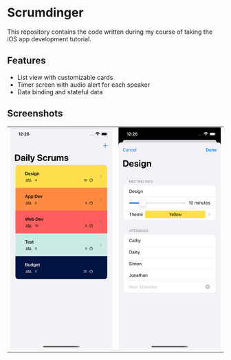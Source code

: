 # Scrumdinger

This repository contains the code written during my course of taking the iOS app development tutorial.  

## Features
* List view with customizable cards
* Timer screen with audio alert for each speaker
* Data binding and stateful data

## Screenshots
|  |  |
|--|--|
| ![](Screenshots/1.png) |   ![](Screenshots/2.png)|  